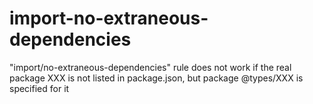 # import-no-extraneous-dependencies
"import/no-extraneous-dependencies" rule does not work if the real package XXX is not listed in package.json, but package @types/XXX is specified for it
